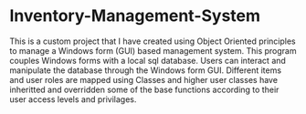 # Inventory-Management-System
This is a custom project that I have created using Object Oriented principles to manage a Windows form (GUI) based management system.
This program couples Windows forms with a local sql database. 
Users can interact and manipulate the database through the Windows form GUI. 
Different items and user roles are mapped using Classes and higher user classes have inheritted and overridden some of the base functions according to their user access levels and privilages.
